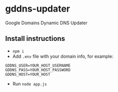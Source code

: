 # gddns-updater
Google Domains Dynamic DNS Updater

## Install instructions
- `npm i`
- Add `.env` file with your domain info, for example:
```
GDDNS_USER=YOUR_HOST_USERNAME
GDDNS_PASS=YOUR_HOST_PASSWORD
GDDNS_HOST=YOUR_HOST
```
- Run `node app.js`
